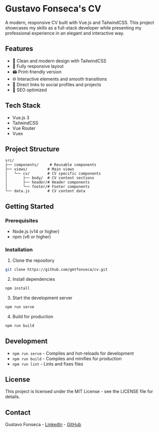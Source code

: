 # Gustavo Fonseca's CV

A modern, responsive CV built with Vue.js and TailwindCSS. This project showcases my skills as a full-stack developer while presenting my professional experience in an elegant and interactive way.

## Features

- 🎨 Clean and modern design with TailwindCSS
- 📱 Fully responsive layout
- 🖨️ Print-friendly version
- 🌐 Interactive elements and smooth transitions
- 🔗 Direct links to social profiles and projects
- 🎯 SEO optimized

## Tech Stack

- Vue.js 3
- TailwindCSS
- Vue Router
- Vuex

## Project Structure

```
src/
├── components/     # Reusable components
├── views/         # Main views
│   └── cv/        # CV specific components
│       ├── body/  # CV content sections
│       ├── header/# Header components
│       └── footer/# Footer components
└── data.js        # CV content data
```

## Getting Started

### Prerequisites

- Node.js (v14 or higher)
- npm (v6 or higher)

### Installation

1. Clone the repository

```bash
git clone https://github.com/gmtfonseca/cv.git
```

2. Install dependencies

```bash
npm install
```

3. Start the development server

```bash
npm run serve
```

4. Build for production

```bash
npm run build
```

## Development

- `npm run serve` - Compiles and hot-reloads for development
- `npm run build` - Compiles and minifies for production
- `npm run lint` - Lints and fixes files

## License

This project is licensed under the MIT License - see the LICENSE file for details.

## Contact

Gustavo Fonseca - [LinkedIn](https://www.linkedin.com/in/gustavo-fonseca-0300ba209) - [GitHub](https://github.com/gmtfonseca)
